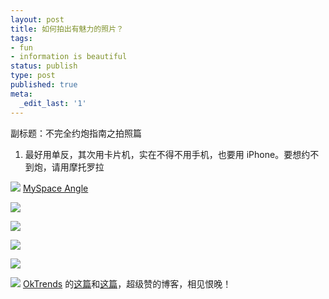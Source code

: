 ```yaml
---
layout: post
title: 如何拍出有魅力的照片？
tags:
- fun
- information is beautiful
status: publish
type: post
published: true
meta:
  _edit_last: '1'
---
```

副标题：不完全约炮指南之拍照篇

1. 最好用单反，其次用卡片机，实在不得不用手机，也要用 iPhone。要想约不到炮，请用摩托罗拉


![](https://dl.dropboxusercontent.com/u/308058/blogimages/2013/01/PerformanceByCameraModel.png)
<a href="http://www.urbandictionary.com/define.php?term=myspace%20angle">MySpace Angle</a>


![](https://dl.dropboxusercontent.com/u/308058/blogimages/2013/01/female_photo_contexts2.png)

![](https://dl.dropboxusercontent.com/u/308058/blogimages/2013/01/myspace1.png)

![](https://dl.dropboxusercontent.com/u/308058/blogimages/2013/01/myspace2.png)

![](https://dl.dropboxusercontent.com/u/308058/blogimages/2013/01/male_photo_contexts2.png)

![](https://dl.dropboxusercontent.com/u/308058/blogimages/2013/01/abs_example.png)
<a href="http://blog.okcupid.com/">OkTrends</a> 的<a href="http://blog.okcupid.com/index.php/dont-be-ugly-by-accident/">这篇</a>和<a href="http://blog.okcupid.com/index.php/the-4-big-myths-of-profile-pictures/">这篇</a>，超级赞的博客，相见恨晚！
